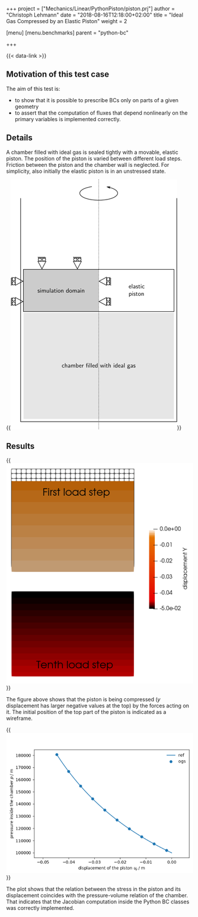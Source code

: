 +++
project = ["Mechanics/Linear/PythonPiston/piston.prj"]
author = "Christoph Lehmann"
date = "2018-08-16T12:18:00+02:00"
title = "Ideal Gas Compressed by an Elastic Piston"
weight = 2

[menu]
  [menu.benchmarks]
    parent = "python-bc"

+++

{{< data-link >}}

## Motivation of this test case

The aim of this test is:

* to show that it is possible to prescribe BCs only on parts of a given geometry
* to assert that the computation of fluxes that depend nonlinearly on the
  primary variables is implemented correctly.

## Details

A chamber filled with ideal gas is sealed tightly with a movable, elastic
piston. The position of the piston is varied between different load steps.
Friction between the piston and the chamber wall is neglected.
For simplicity, also initially the elastic piston is in an unstressed state.

{{<img src="sketch-piston.png" >}}

## Results

{{<img src="load-steps.png" >}}

The figure above shows that the piston is being compressed
($y$ displacement has larger negative values at the top)
by the forces acting on it.
The initial position of the top part of the piston is indicated as a wireframe.

{{<img src="pressure-displacement.png" >}}

The plot shows that the relation between the stress in the piston and its
displacement coincides with the pressure-volume relation of the chamber.
That indicates that the Jacobian computation inside the Python BC classes was
correctly implemented.
